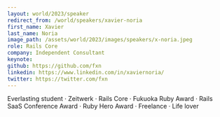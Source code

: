 ```yaml
---
layout: world/2023/speaker
redirect_from: /world/speakers/xavier-noria
first_name: Xavier
last_name: Noria
image_path: /assets/world/2023/images/speakers/x-noria.jpeg
role: Rails Core
company: Independent Consultant
keynote:
github: https://github.com/fxn
linkedin: https://www.linkedin.com/in/xaviernoria/
twitter: https://twitter.com/fxn
---
```


Everlasting student · Zeitwerk · Rails Core · Fukuoka Ruby Award · Rails SaaS Conference Award · Ruby Hero Award · Freelance · Life lover
